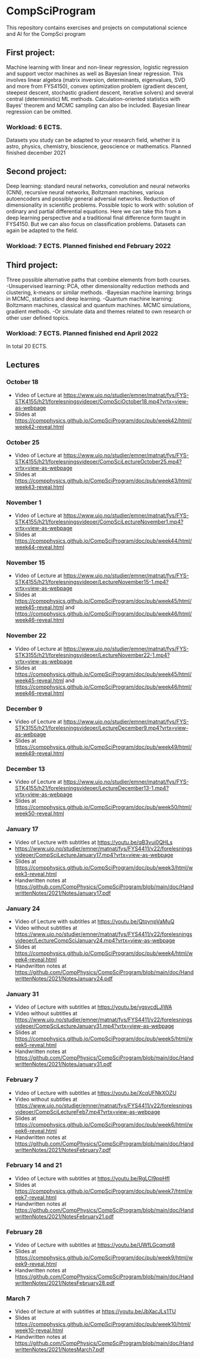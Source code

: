 # CompSciProgram
This repository contains exercises and projects on computational science and AI for the CompSci program

## First project:

Machine learning with linear and non-linear regression, logistic
regression and support vector machines as well as Bayesian linear
regression. This involves linear algebra (matrix inversion,
determinants, eigenvalues, SVD and more from FYS4150), convex
optimization problem (gradient descent, steepest descent, stochastic
gradient descent,  iterative solvers) and several central
(deterministic) ML methods. Calculation-oriented statistics with
Bayes' theorem and MCMC sampling can  also be included. Bayesian linear
regression can be omitted.

### Workload: 6 ECTS.
Datasets you study can be adapted to your research field, whether it
is astro, physics, chemistry, bioscience, geoscience or mathematics.
Planned finished december 2021


## Second project:

Deep learning: standard neural networks, convolution and neural
networks (CNN), recursive neural networks, Boltzmann machines, various autoencoders and possibly general adversial networks. Reduction
of dimensionality in scientific problems. Possible topic to work with:
solution of ordinary and partial differential equations. Here we can
take this from a deep learning perspective and a traditional final
difference form taught in FYS4150. But we can also focus on classification problems.
Datasets can again be adapted to the field.

### Workload: 7 ECTS.  Planned finished end February 2022


## Third project:

Three possible alternative paths that combine elements from both courses.
-Unsupervised learning: PCA, other dimensionality reduction methods and clustering, k-means or similar methods. 
-Bayesian machine learning: brings in MCMC, statistics and deep learning.
-Quantum machine learning: Boltzmann machines, classical and quantum machines. MCMC simulations, gradient methods.
-Or simulate data and themes related to own research or other user defined topics.

### Workload: 7 ECTS.  Planned finished end April 2022

In total 20 ECTS.


##  Lectures

### October 18
- Video of Lecture at https://www.uio.no/studier/emner/matnat/fys/FYS-STK4155/h21/forelesningsvideoer/CompSciOctober18.mp4?vrtx=view-as-webpage
- Slides at https://compphysics.github.io/CompSciProgram/doc/pub/week42/html/week42-reveal.html 

### October 25
- Video of Lecture at https://www.uio.no/studier/emner/matnat/fys/FYS-STK4155/h21/forelesningsvideoer/CompSciLectureOctober25.mp4?vrtx=view-as-webpage
- Slides at https://compphysics.github.io/CompSciProgram/doc/pub/week43/html/week43-reveal.html 

### November 1
- Video of Lecture at https://www.uio.no/studier/emner/matnat/fys/FYS-STK4155/h21/forelesningsvideoer/CompSciLectureNovember1.mp4?vrtx=view-as-webpage
- Slides at https://compphysics.github.io/CompSciProgram/doc/pub/week44/html/week44-reveal.html 

### November 15
- Video of Lecture at https://www.uio.no/studier/emner/matnat/fys/FYS-STK4155/h21/forelesningsvideoer/LectureNovember15-1.mp4?vrtx=view-as-webpage
-  Slides at https://compphysics.github.io/CompSciProgram/doc/pub/week45/html/week45-reveal.html and https://compphysics.github.io/CompSciProgram/doc/pub/week46/html/week46-reveal.html 


### November 22
- Video of Lecture at https://www.uio.no/studier/emner/matnat/fys/FYS-STK3155/h21/forelesningsvideoer/LectureNovember22-1.mp4?vrtx=view-as-webpage
-  Slides at https://compphysics.github.io/CompSciProgram/doc/pub/week45/html/week45-reveal.html and https://compphysics.github.io/CompSciProgram/doc/pub/week46/html/week46-reveal.html 


### December 9
- Video of Lecture at https://www.uio.no/studier/emner/matnat/fys/FYS-STK3155/h21/forelesningsvideoer/LectureDecember9.mp4?vrtx=view-as-webpage
-  Slides at https://compphysics.github.io/CompSciProgram/doc/pub/week49/html/week49-reveal.html 



### December 13
- Video of Lecture at https://www.uio.no/studier/emner/matnat/fys/FYS-STK4155/h21/forelesningsvideoer/LectureDecember13-1.mp4?vrtx=view-as-webpage
-  Slides at https://compphysics.github.io/CompSciProgram/doc/pub/week50/html/week50-reveal.html 

### January 17
- Video of Lecture with subtitles at https://youtu.be/qB3vui0QHLs
- https://www.uio.no/studier/emner/matnat/fys/FYS4411/v22/forelesningsvideoer/CompSciLectureJanuary17.mp4?vrtx=view-as-webpage
- Slides at https://compphysics.github.io/CompSciProgram/doc/pub/week3/html/week3-reveal.html 
-  Handwritten notes at https://github.com/CompPhysics/CompSciProgram/blob/main/doc/HandwrittenNotes/2021/NotesJanuary17.pdf 

### January 24
- Video of Lecture with subtitles at https://youtu.be/QtpynpVaMuQ
- Video without subtitles at https://www.uio.no/studier/emner/matnat/fys/FYS4411/v22/forelesningsvideoer/LectureCompSciJanuary24.mp4?vrtx=view-as-webpage
- Slides at https://compphysics.github.io/CompSciProgram/doc/pub/week4/html/week4-reveal.html 
- Handwritten notes at https://github.com/CompPhysics/CompSciProgram/blob/main/doc/HandwrittenNotes/2021/NotesJanuary24.pdf 

### January 31
- Video of Lecture with subtitles at https://youtu.be/ygsvcdLJlWA
- Video without subtitles at https://www.uio.no/studier/emner/matnat/fys/FYS4411/v22/forelesningsvideoer/CompSciLectureJanuary31.mp4?vrtx=view-as-webpage
- Slides at https://compphysics.github.io/CompSciProgram/doc/pub/week5/html/week5-reveal.html 
- Handwritten notes at https://github.com/CompPhysics/CompSciProgram/blob/main/doc/HandwrittenNotes/2021/NotesJanuary31.pdf 


### February 7
- Video of Lecture with subtitles at https://youtu.be/XcqUFNkXOZU
- Video without subtitles at https://www.uio.no/studier/emner/matnat/fys/FYS4411/v22/forelesningsvideoer/CompSciLectureFeb7.mp4?vrtx=view-as-webpage
- Slides at https://compphysics.github.io/CompSciProgram/doc/pub/week6/html/week6-reveal.html 
- Handwritten notes at https://github.com/CompPhysics/CompSciProgram/blob/main/doc/HandwrittenNotes/2021/NotesFebruary7.pdf 


### February 14 and 21
- Video of Lecture with subtitles at https://youtu.be/RgLCl9ppHfI
- Slides at https://compphysics.github.io/CompSciProgram/doc/pub/week7/html/week7-reveal.html
- Handwritten notes at https://github.com/CompPhysics/CompSciProgram/blob/main/doc/HandwrittenNotes/2021/NotesFebruary21.pdf 


### February 28
- Video of Lecture with subtitles at https://youtu.be/UWfLGcqmqt8
- Slides at https://compphysics.github.io/CompSciProgram/doc/pub/week9/html/week9-reveal.html
- Handwritten notes at https://github.com/CompPhysics/CompSciProgram/blob/main/doc/HandwrittenNotes/2021/NotesFebruary28.pdf 

### March 7
- Video of lecture at with subtitles at https://youtu.be/JbXacJLs1TU
- Slides at https://compphysics.github.io/CompSciProgram/doc/pub/week10/html/week10-reveal.html
- Handwritten notes at https://github.com/CompPhysics/CompSciProgram/blob/main/doc/HandwrittenNotes/2021/NotesMarch7.pdf 








